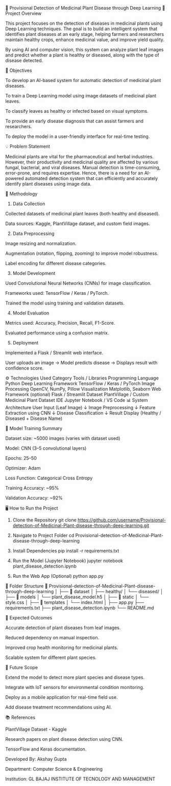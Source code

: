 🌿 Provisional Detection of Medicinal Plant Disease through Deep Learning
📘 Project Overview

This project focuses on the detection of diseases in medicinal plants using Deep Learning techniques.
The goal is to build an intelligent system that identifies plant diseases at an early stage, helping farmers and researchers maintain healthy crops, enhance medicinal value, and improve yield quality.

By using AI and computer vision, this system can analyze plant leaf images and predict whether a plant is healthy or diseased, along with the type of disease detected.

🎯 Objectives

To develop an AI-based system for automatic detection of medicinal plant diseases.

To train a Deep Learning model using image datasets of medicinal plant leaves.

To classify leaves as healthy or infected based on visual symptoms.

To provide an early disease diagnosis that can assist farmers and researchers.

To deploy the model in a user-friendly interface for real-time testing.

💡 Problem Statement

Medicinal plants are vital for the pharmaceutical and herbal industries.
However, their productivity and medicinal quality are affected by various fungal, bacterial, and viral diseases. Manual detection is time-consuming, error-prone, and requires expertise.
Hence, there is a need for an AI-powered automated detection system that can efficiently and accurately identify plant diseases using image data.

🧠 Methodology
1. Data Collection

Collected datasets of medicinal plant leaves (both healthy and diseased).

Data sources: Kaggle, PlantVillage dataset, and custom field images.

2. Data Preprocessing

Image resizing and normalization.

Augmentation (rotation, flipping, zooming) to improve model robustness.

Label encoding for different disease categories.

3. Model Development

Used Convolutional Neural Networks (CNNs) for image classification.

Frameworks used: TensorFlow / Keras / PyTorch.

Trained the model using training and validation datasets.

4. Model Evaluation

Metrics used: Accuracy, Precision, Recall, F1-Score.

Evaluated performance using a confusion matrix.

5. Deployment

Implemented a Flask / Streamlit web interface.

User uploads an image → Model predicts disease → Displays result with confidence score.

⚙️ Technologies Used
Category	Tools / Libraries
Programming Language	Python
Deep Learning Framework	TensorFlow / Keras / PyTorch
Image Processing	OpenCV, NumPy, Pillow
Visualization	Matplotlib, Seaborn
Web Framework (optional)	Flask / Streamlit
Dataset	PlantVillage / Custom Medicinal Plant Dataset
IDE	Jupyter Notebook / VS Code
📊 System Architecture
User Input (Leaf Image)
        ↓
Image Preprocessing
        ↓
Feature Extraction using CNN
        ↓
Disease Classification
        ↓
Result Display (Healthy / Diseased + Disease Name)

🧪 Model Training Summary

Dataset size: ~5000 images (varies with dataset used)

Model: CNN (3–5 convolutional layers)

Epochs: 25–50

Optimizer: Adam

Loss Function: Categorical Cross Entropy

Training Accuracy: ~95%

Validation Accuracy: ~92%

🖥️ How to Run the Project
1. Clone the Repository
git clone https://github.com/username/Provisional-detection-of-Medicinal-Plant-disease-through-deep-learning.git

2. Navigate to Project Folder
cd Provisional-detection-of-Medicinal-Plant-disease-through-deep-learning

3. Install Dependencies
pip install -r requirements.txt

4. Run the Model (Jupyter Notebook)
jupyter notebook plant_disease_detection.ipynb

5. Run the Web App (Optional)
python app.py

📁 Folder Structure
📂 Provisional-detection-of-Medicinal-Plant-disease-through-deep-learning
│
├── 📁 dataset
│   ├── healthy/
│   └── diseased/
│
├── 📁 models
│   └── plant_disease_model.h5
│
├── 📁 static
│   └── style.css
│
├── 📁 templates
│   └── index.html
│
├── app.py
├── requirements.txt
├── plant_disease_detection.ipynb
└── README.md

🚀 Expected Outcomes

Accurate detection of plant diseases from leaf images.

Reduced dependency on manual inspection.

Improved crop health monitoring for medicinal plants.

Scalable system for different plant species.

🔮 Future Scope

Extend the model to detect more plant species and disease types.

Integrate with IoT sensors for environmental condition monitoring.

Deploy as a mobile application for real-time field use.

Add disease treatment recommendations using AI.

📚 References

PlantVillage Dataset - Kaggle

Research papers on plant disease detection using CNN.

TensorFlow and Keras documentation.

Developed By: Akshay Gupta

Department: Computer Science & Engineering

Institution: GL BAJAJ INSTITUTE OF TECNOLOGY AND MANAGEMENT

